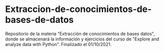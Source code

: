# Extraccion-de-conocimientos-de-bases-de-datos
Repositorio de la materia "Extracción de conocimientos de bases datos", donde se almacenará la información y ejercicios del curso de "Explore and analyze data with Python".
Finalizado el 01/10/2021. 
